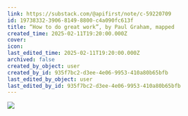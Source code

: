 ```yaml
---
link: https://substack.com/@apifirst/note/c-59220709
id: 19738332-3906-8149-8800-c4a090fc613f
title: “How to do great work”, by Paul Graham, mapped
created_time: 2025-02-11T19:20:00.000Z
cover: 
icon: 
last_edited_time: 2025-02-11T19:20:00.000Z
archived: false
created_by_object: user
created_by_id: 935f7bc2-d3ee-4e06-9953-410a80b65bfb
last_edited_by_object: user
last_edited_by_id: 935f7bc2-d3ee-4e06-9953-410a80b65bfb
---
```


![](https://prod-files-secure.s3.us-west-2.amazonaws.com/86f68d2e-6110-4d6b-a7e0-ec2ea34d91cd/eb91f23a-b9e3-4b46-a320-8260d1871f12/https3A2F2Fsubstack-post-media.s3.amazonaws.com2Fpublic2Fimages2F5b54dcbd-d1b9-45a9-9196-1320deae6a98_968x747.jpeg?X-Amz-Algorithm=AWS4-HMAC-SHA256&X-Amz-Content-Sha256=UNSIGNED-PAYLOAD&X-Amz-Credential=ASIAZI2LB4664RQLEZFH%2F20250909%2Fus-west-2%2Fs3%2Faws4_request&X-Amz-Date=20250909T214630Z&X-Amz-Expires=3600&X-Amz-Security-Token=IQoJb3JpZ2luX2VjEHYaCXVzLXdlc3QtMiJHMEUCIQDZqjmkMRRAB7Y2pl%2BCgeu90hu8iPPedsVa1feRmKseBgIgHkKa35HzJc6jc7LMaQmM2F2Y93rk2%2BmEsQPtZ01k2KsqiAQI3v%2F%2F%2F%2F%2F%2F%2F%2F%2F%2FARAAGgw2Mzc0MjMxODM4MDUiDOpiUWGDTlovQplpJircA7H4PhQjI9imvEo%2BrI7hSG54OZxB%2FgdCXz81PrUeL%2Fmyv6CcRcQzCNfzhJUFB7A4jZ6osr2Q58755eaL4mIN6HMJeB0G6w5Yq2yStLiKhh0fzMTFkyUdb8%2FOtOGKZNbThTsP3Rw59%2FDMcSwVSdTLMEYlbfKLDZuMPoZoXpOmZE1lHtQgOhYtulLGgvLHJDaw3onBQiFVSKS8EG52%2F%2B%2FutWbBIUWYl9bZnIn0CAU9ROvZOh3uBd%2FFHI0ovwSh%2FORHk8afQJ9vBlLyq3x0p9d2xYOKZ63Sd1AKNzbDH1B44wwL%2FSMhaNkCgu1j0tSrJ0h3cY6sAd7AeUyCBxyiiBq%2Bu0A6PBmcQes7LHqgnoG%2FMKWm50xMo52rcT67AxiVMFr4fCxYWgPeEcMiHyeqq01%2B19z%2BxD%2BzMkwPPEpc3srfIBbbliqM%2BItLJVqe%2FG9iOt7QU1JsCLSYUrRoljSJyj9Id2RyKdUW4CoJKqybjSnHQEt%2F4ZtNDit7iQYwu2wjByM2WekhEYRXIz4JLEtgk6oswS7WGtAS1rd8TVidh15Egyf%2B9ysSDH%2F9WrIsTorYwMgyHvMnOXPZmrEtxYgWNFhyQA2bUgxBALmkRXJFoEHP42%2FHIk5QcN%2FdU4f6u8XqMNSzgsYGOqUBNSEDbtXr8zm%2FiEvgPOmxjCNLcMq25EUTU%2BFdPmnmWwvlll6LYdZ5pdM6VkKzqiJyb1p%2Fu7DONpDhFp1GZknq1VJQQfKdbOjRpY5quUxskLLN2w2RXmnwOsdETFUD0xkL8QYLl9%2Bztg7KiG%2BYckV5vjHiyb9AWb4gS%2Ba%2Fqzgo9UjdlYcR4XMNxmGxG8bh2wxlrhBYR0J8LdT%2BtMakOvQ%2B2SF%2BAk17&X-Amz-Signature=bfa37928e6f2fee419c69fb99c8b07453136c040106284d4af1177626b50f4f7&X-Amz-SignedHeaders=host&x-amz-checksum-mode=ENABLED&x-id=GetObject)




